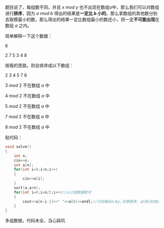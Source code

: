 题目说了，每组数不同，并且 $x$ $mod$ $y$ 也不出现在数组$a$中，那么我们可以对数组进行**排序**，因为 $a$ $mod$ $b$ 得出的结果是**一定比 $b$ 小的**。那么拿数组的其他数分别去取模最小的数，那么得出的结果一定比数组最小的数还小，则一定**不可能出现**在数组 $a$ 之内。

简单解释一下这个数据：

$6$

$2$ $7$ $5$ $3$ $4$ $8$

按我的思路，则会排序成以下数组：

$2$ $3$ $4$ $5$ $7$ $8$ 

$3$ $mod$ $2$ 不在数组 $a$ 中

$4$ $mod$ $2$ 不在数组 $a$ 中

$5$ $mod$ $2$ 不在数组 $a$ 中

$7$ $mod$ $2$ 不在数组 $a$ 中

$8$ $mod$ $2$ 不在数组 $a$ 中

贴代码：

```cpp
void solve()
{
	int n;
	cin>>n;
	int a[n];
	for(int i=0;i<n;i++) 
	{
		cin>>a[i];
	}
	sort(a,a+n);
	for(int i=0;i<n/2;i++)//n/2组数据即可 
	{
		cout<<a[n-i-1]<<" "<<a[0]<<endl;//分别输出x与y,注意顺序，必须x在前y在后 
	}
}
```
多组数据，代码未全，当心踩坑